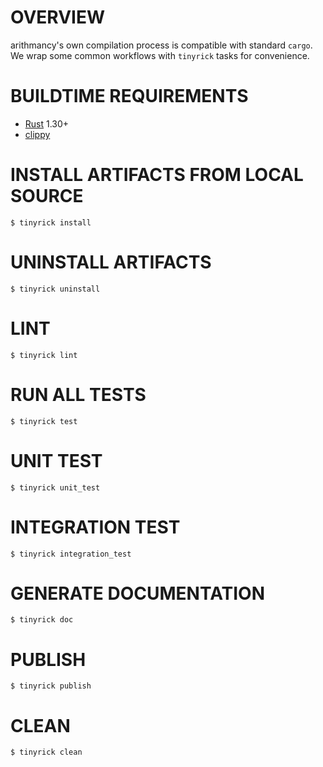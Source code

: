 # OVERVIEW

arithmancy's own compilation process is compatible with standard `cargo`. We wrap some common workflows with `tinyrick` tasks for convenience.

# BUILDTIME REQUIREMENTS

* [Rust](https://www.rust-lang.org/en-US/) 1.30+
* [clippy](https://github.com/rust-lang-nursery/rust-clippy)

# INSTALL ARTIFACTS FROM LOCAL SOURCE

```console
$ tinyrick install
```

# UNINSTALL ARTIFACTS

```console
$ tinyrick uninstall
```

# LINT

```console
$ tinyrick lint
```

# RUN ALL TESTS

```console
$ tinyrick test
```

# UNIT TEST

```console
$ tinyrick unit_test
```

# INTEGRATION TEST

```console
$ tinyrick integration_test
```

# GENERATE DOCUMENTATION

```console
$ tinyrick doc
```

# PUBLISH

```console
$ tinyrick publish
```

# CLEAN

```console
$ tinyrick clean
```

